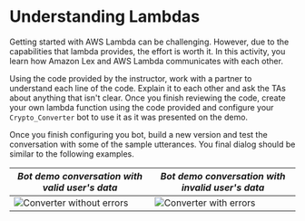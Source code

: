 # Understanding Lambdas

Getting started with AWS Lambda can be challenging. However, due to the capabilities that lambda provides, the effort is worth it. In this activity, you learn how Amazon Lex and AWS Lambda communicates with each other.

Using the code provided by the instructor, work with a partner to understand each line of the code. Explain it to each other and ask the TAs about anything that isn't clear. Once you finish reviewing the code, create your own lambda function using the code provided and configure your `Crypto_Converter` bot to use it as it was presented on the demo.

Once you finish configuring you bot, build a new version and test the conversation with some of the sample utterances. You final dialog should be similar to the following examples.

| _Bot demo conversation with valid user's data_ | _Bot demo conversation with invalid user's data_ |
| --- | ---|
| ![Converter without errors](Images/converter_ok.gif) | ![Converter with errors](Images/converter_errors.gif) |
